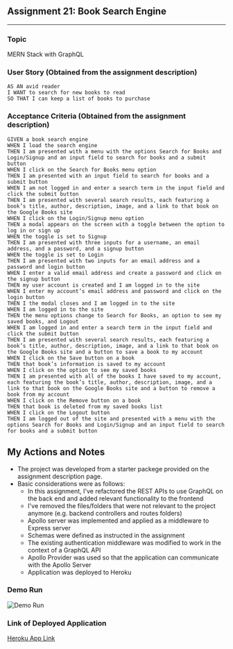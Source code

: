 ## Assignment 21: Book Search Engine
---
### Topic
MERN Stack with GraphQL

### User Story (Obtained from the assignment description)

```
AS AN avid reader
I WANT to search for new books to read
SO THAT I can keep a list of books to purchase
```

### Acceptance Criteria (Obtained from the assignment description)

```
GIVEN a book search engine
WHEN I load the search engine
THEN I am presented with a menu with the options Search for Books and Login/Signup and an input field to search for books and a submit button
WHEN I click on the Search for Books menu option
THEN I am presented with an input field to search for books and a submit button
WHEN I am not logged in and enter a search term in the input field and click the submit button
THEN I am presented with several search results, each featuring a book’s title, author, description, image, and a link to that book on the Google Books site
WHEN I click on the Login/Signup menu option
THEN a modal appears on the screen with a toggle between the option to log in or sign up
WHEN the toggle is set to Signup
THEN I am presented with three inputs for a username, an email address, and a password, and a signup button
WHEN the toggle is set to Login
THEN I am presented with two inputs for an email address and a password and login button
WHEN I enter a valid email address and create a password and click on the signup button
THEN my user account is created and I am logged in to the site
WHEN I enter my account’s email address and password and click on the login button
THEN I the modal closes and I am logged in to the site
WHEN I am logged in to the site
THEN the menu options change to Search for Books, an option to see my saved books, and Logout
WHEN I am logged in and enter a search term in the input field and click the submit button
THEN I am presented with several search results, each featuring a book’s title, author, description, image, and a link to that book on the Google Books site and a button to save a book to my account
WHEN I click on the Save button on a book
THEN that book’s information is saved to my account
WHEN I click on the option to see my saved books
THEN I am presented with all of the books I have saved to my account, each featuring the book’s title, author, description, image, and a link to that book on the Google Books site and a button to remove a book from my account
WHEN I click on the Remove button on a book
THEN that book is deleted from my saved books list
WHEN I click on the Logout button
THEN I am logged out of the site and presented with a menu with the options Search for Books and Login/Signup and an input field to search for books and a submit button   
```

## My Actions and Notes

* The project was developed from a starter packege provided on the assignment description page.
* Basic considerations were as follows:
    * In this assignment, I've refactored the REST APIs to use GraphQL on the back end and added relevant functionality to the frontend  
    * I've removed the files/folders that were not relevant to the project anymore (e.g. backend controllers and routes folders)
    * Apollo server was implemented and applied as a middleware to Express server
    * Schemas were defined as instructed in the assignment
    * The existing authentication middleware was modified to work in the context of a GraphQL API
    * Apollo Provider was used so that the application can communicate with the Apollo Server
    * Application was deployed to Heroku

### Demo Run
![Demo Run](./client/src/assets/images/assignment21_demo.gif)

### Link of Deployed Application
[Heroku App Link](https://assignment21-book-search-engine.herokuapp.com/)
